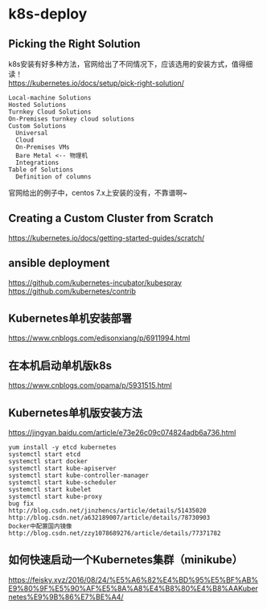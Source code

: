 # k8s-deploy
## Picking the Right Solution
k8s安装有好多种方法，官网给出了不同情况下，应该选用的安装方式，值得细读！  
https://kubernetes.io/docs/setup/pick-right-solution/  
```
Local-machine Solutions
Hosted Solutions
Turnkey Cloud Solutions
On-Premises turnkey cloud solutions
Custom Solutions
  Universal
  Cloud
  On-Premises VMs
  Bare Metal <-- 物理机
  Integrations
Table of Solutions
  Definition of columns
```
官网给出的例子中，centos 7.x上安装的没有，不靠谱啊~  
## Creating a Custom Cluster from Scratch
https://kubernetes.io/docs/getting-started-guides/scratch/  

## ansible deployment
https://github.com/kubernetes-incubator/kubespray  
https://github.com/kubernetes/contrib  
## Kubernetes单机安装部署
https://www.cnblogs.com/edisonxiang/p/6911994.html
## 在本机启动单机版k8s
https://www.cnblogs.com/opama/p/5931515.html
## Kubernetes单机版安装方法
https://jingyan.baidu.com/article/e73e26c09c074824adb6a736.html
```
yum install -y etcd kubernetes
systemctl start etcd
systemctl start docker
systemctl start kube-apiserver
systemctl start kube-controller-manager
systemctl start kube-scheduler
systemctl start kubelet
systemctl start kube-proxy
bug fix
http://blog.csdn.net/jinzhencs/article/details/51435020
http://blog.csdn.net/a632189007/article/details/78730903
Docker中配置国内镜像
http://blog.csdn.net/zzy1078689276/article/details/77371782
```
## 如何快速启动一个Kubernetes集群（minikube）
https://feisky.xyz/2016/08/24/%E5%A6%82%E4%BD%95%E5%BF%AB%E9%80%9F%E5%90%AF%E5%8A%A8%E4%B8%80%E4%B8%AAKubernetes%E9%9B%86%E7%BE%A4/
